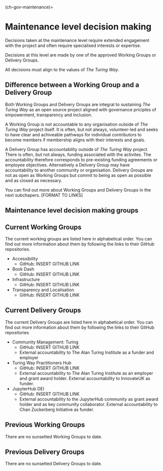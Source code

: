 (ch-gov-maintenance)=
# Maintenance level decision making

Decisions taken at the maintenance level require extended engagement with the project and often require specialised interests or expertise.

Decisions at this level are made by one of the approved Working Groups or Delivery Groups.

All decisions must align to the values of *The Turing Way*. 

## Difference between a Working Group and a Delivery Group

Both Working Groups and Delivery Groups are integral to sustaining *The Turing Way* as an open source project aligned with governance priciples of empowerment, transparency and inclusion.

A Working Group is not accountable to any organisation outside of *The Turing Way* project itself.
It is often, but not always, volunteer-led and seeks to have clear and achiveable pathways for individual contributors to become members if membership aligns with their interests and goals.

A Delivery Group has accountability outside of *The Turing Way* project.
There is often, but not always, funding associated with the activites.
The accountability therefore corresponds to pre-existing funding agreements or employee objectives.
Alternatively a Delivery Group may have accountability to another community or organisation.
Delivery Groups are not as open as Working Groups but commit to being as open as possible and as closed as necessary.

You can find out more about Working Groups and Delivery Groups in the next subchapers. [FORMAT TO LINKS]

## Maintenance level decision making groups

## Current Working Groups

The current working groups are listed here in alphabetical order.
You can find out more information about them by following the links to their GitHub repositories.

* Accessibility
  * GitHub: INSERT GITHUB LINK
* Book Dash
  * GitHub: INSERT GITHUB LINK
* Infrastructure
  * GitHub: INSERT GITHUB LINK
* Transparency and Localisation
  * GitHub: INSERT GITHUB LINK

## Current Delivery Groups

The current Delivery Groups are listed here in alphabetical order.
You can find out more information about them by following the links to their GitHub repositories

* Community Management: Turing
  * GitHub: INSERT GITHUB LINK
  * External accountability to The Alan Turing Institute as a funder and employer
* Turing Way Practitioners Hub
  * GitHub: INSERT GITHUB LINK
  * External accountability to The Alan Turing Institute as an employer and grant award holder.
    External accountability to InnovateUK as funder.
* JupyterHub DEI
  * GitHub: INSERT GITHUB LINK
  * External accountability to the JupyterHub community as grant award holder and as key community collaborator.
    External accountability to Chan Zuckerberg Initiative as funder.

## Previous Working Groups

There are no sunsetted Working Groups to date.

## Previous Delivery Groups

There are no sunsetted Delivery Groups to date.


